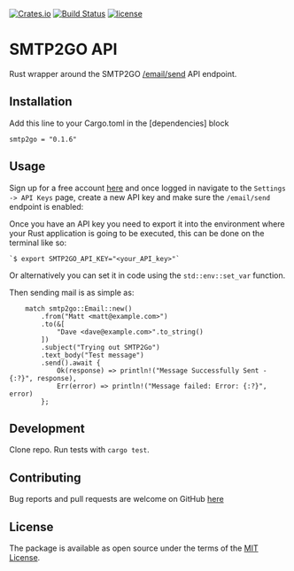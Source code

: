 [![Crates.io](https://img.shields.io/crates/v/smtp2go.svg)](https://crates.io/crates/smtp2go)
[![Build Status](https://travis-ci.org/smtp2go-oss/smtp2go-rust.svg?branch=master)](https://travis-ci.org/smtp2go-oss/smtp2go-rust)
[![license](https://img.shields.io/github/license/smtp2go-oss/smtp2go-rust.svg)]()

# SMTP2GO API

Rust wrapper around the SMTP2GO [/email/send](https://apidoc.smtp2go.com/documentation/#/POST%20/email/send) API endpoint.

## Installation

Add this line to your Cargo.toml in the [dependencies] block

`smtp2go = "0.1.6"`

## Usage

Sign up for a free account [here](https://www.smtp2go.com/pricing) and once logged in navigate
to the `Settings -> API Keys` page, create a new API key and make sure the `/email/send` endpoint
is enabled:

Once you have an API key you need to export it into the environment where your Rust application is
going to be executed, this can be done on the terminal like so:

    `$ export SMTP2GO_API_KEY="<your_API_key>"`

Or alternatively you can set it in code using the `std::env::set_var` function. 

Then sending mail is as simple as:

```
	match smtp2go::Email::new()
		.from("Matt <matt@example.com>")
		.to(&[
			"Dave <dave@example.com>".to_string()
		])
		.subject("Trying out SMTP2Go")
		.text_body("Test message")
		.send().await {
			Ok(response) => println!("Message Successfully Sent - {:?}", response),
			Err(error) => println!("Message failed: Error: {:?}", error)
		};
```

## Development

Clone repo. Run tests with `cargo test`.

## Contributing

Bug reports and pull requests are welcome on GitHub [here](https://github.com/smtp2go-oss/smtp2go-rust)

## License

The package is available as open source under the terms of the [MIT License](http://opensource.org/licenses/MIT).
